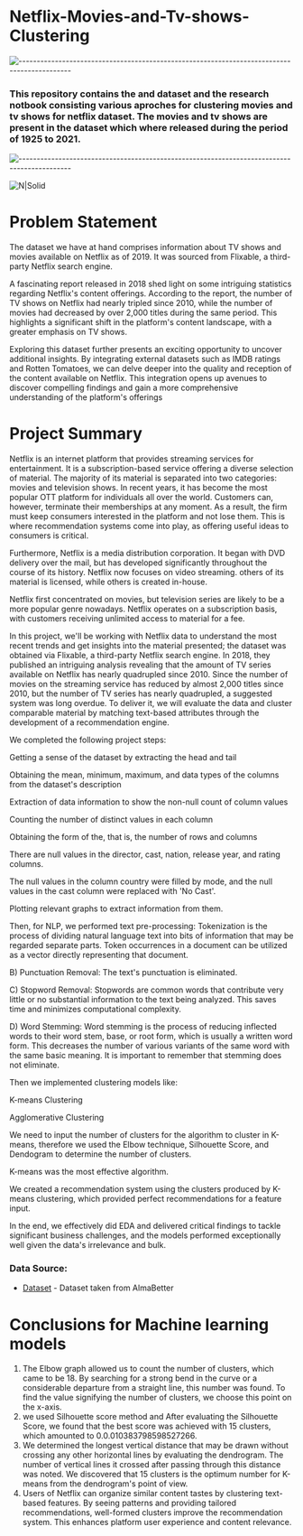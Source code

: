 # Netflix-Movies-and-Tv-shows-Clustering
![--------------------------------------------------------------------------------------------](https://github.com/andreasbm/readme/blob/master/assets/lines/grass.png)

### This repository contains the and dataset and the research notbook consisting various aproches for clustering movies and tv shows for netflix dataset. The movies and tv shows are present in the dataset which where released during the period of 1925 to 2021.
![--------------------------------------------------------------------------------------------](https://github.com/andreasbm/readme/blob/master/assets/lines/grass.png)

![N|Solid](https://media.tenor.com/twG41IiAAscAAAAC/no.gif)
# Problem Statement
The dataset we have at hand comprises information about TV shows and movies available on Netflix as of 2019. It was sourced from Flixable, a third-party Netflix search engine.

A fascinating report released in 2018 shed light on some intriguing statistics regarding Netflix's content offerings. According to the report, the number of TV shows on Netflix had nearly tripled since 2010, while the number of movies had decreased by over 2,000 titles during the same period. This highlights a significant shift in the platform's content landscape, with a greater emphasis on TV shows.

Exploring this dataset further presents an exciting opportunity to uncover additional insights. By integrating external datasets such as IMDB ratings and Rotten Tomatoes, we can delve deeper into the quality and reception of the content available on Netflix. This integration opens up avenues to discover compelling findings and gain a more comprehensive understanding of the platform's offerings
# Project Summary 
Netflix is an internet platform that provides streaming services for entertainment. It is a subscription-based service offering a diverse selection of material. The majority of its material is separated into two categories: movies and television shows. In recent years, it has become the most popular OTT platform for individuals all over the world. Customers can, however, terminate their memberships at any moment. As a result, the firm must keep consumers interested in the platform and not lose them. This is where recommendation systems come into play, as offering useful ideas to consumers is critical.

Furthermore, Netflix is a media distribution corporation. It began with DVD delivery over the mail, but has developed significantly throughout the course of its history. Netflix now focuses on video streaming. others of its material is licensed, while others is created in-house.

Netflix first concentrated on movies, but television series are likely to be a more popular genre nowadays. Netflix operates on a subscription basis, with customers receiving unlimited access to material for a fee.

In this project, we'll be working with Netflix data to understand the most recent trends and get insights into the material presented; the dataset was obtained via Flixable, a third-party Netflix search engine. In 2018, they published an intriguing analysis revealing that the amount of TV series available on Netflix has nearly quadrupled since 2010. Since the number of movies on the streaming service has reduced by almost 2,000 titles since 2010, but the number of TV series has nearly quadrupled, a suggested system was long overdue. To deliver it, we will evaluate the data and cluster comparable material by matching text-based attributes through the development of a recommendation engine.

We completed the following project steps:

Getting a sense of the dataset by extracting the head and tail

Obtaining the mean, minimum, maximum, and data types of the columns from the dataset's description

Extraction of data information to show the non-null count of column values

Counting the number of distinct values in each column

Obtaining the form of the, that is, the number of rows and columns

There are null values in the director, cast, nation, release year, and rating columns.

The null values in the column country were filled by mode, and the null values in the cast column were replaced with 'No Cast'.

Plotting relevant graphs to extract information from them.

Then, for NLP, we performed text pre-processing: Tokenization is the process of dividing natural language text into bits of information that may be regarded separate parts. Token occurrences in a document can be utilized as a vector directly representing that document.

B) Punctuation Removal: The text's punctuation is eliminated.

C) Stopword Removal: Stopwords are common words that contribute very little or no substantial information to the text being analyzed. This saves time and minimizes computational complexity.

D) Word Stemming: Word stemming is the process of reducing inflected words to their word stem, base, or root form, which is usually a written word form. This decreases the number of various variants of the same word with the same basic meaning. It is important to remember that stemming does not eliminate.

Then we implemented clustering models like:

K-means Clustering

Agglomerative Clustering

We need to input the number of clusters for the algorithm to cluster in K-means, therefore we used the Elbow technique, Silhouette Score, and Dendogram to determine the number of clusters.

K-means was the most effective algorithm.

We created a recommendation system using the clusters produced by K-means clustering, which provided perfect recommendations for a feature input.

In the end, we effectively did EDA and delivered critical findings to tackle significant business challenges, and the models performed exceptionally well given the data's irrelevance and bulk.
### Data Source:
- [Dataset](https://drive.google.com/file/d/17ecyUUnRHmssQzebQjnW7IUjKrRTC4oI/view?usp=sharing) - Dataset taken from AlmaBetter
# Conclusions for Machine learning models
1. The Elbow graph allowed us to count the number of clusters, which came to be 18. By searching for a strong bend in the curve or a considerable departure from a straight line, this number was found. To find the value signifying the number of clusters, we choose this point on the x-axis.
2. we used Silhouette score method and After evaluating the Silhouette Score, we found that the best score was achieved with 15 clusters, which amounted to 0.0.010383798598527266.
4. We determined the longest vertical distance that may be drawn without crossing any other horizontal lines by evaluating the dendrogram. The number of vertical lines it crossed after passing through this distance was noted. We discovered that 15 clusters is the optimum number for K-means from the dendrogram's point of view.
5. Users of Netflix can organize similar content tastes by clustering text-based features. By seeing patterns and providing tailored recommendations, well-formed clusters improve the recommendation system. This enhances platform user experience and content relevance.




